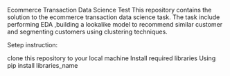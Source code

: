 Ecommerce Transaction Data Science Test
This repository contains the solution to the ecommerce transaction data science task. 
The task include performing EDA ,building a lookalike model to recommend similar customer and segmenting customers using clustering techniques.

Setep instruction:

clone this repository to your local machine 
Install required libraries
Using pip install libraries_name
